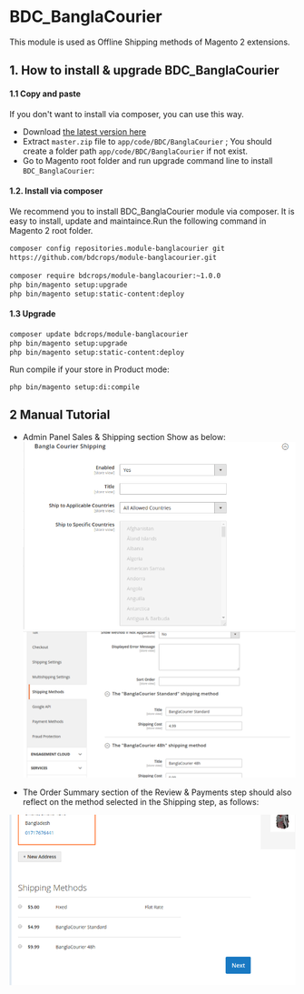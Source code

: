 # BDC_BanglaCourier

This module is used as Offline Shipping methods of  Magento 2 extensions.



## 1. How to install & upgrade BDC_BanglaCourier


#### 1.1 Copy and paste

If you don't want to install via composer, you can use this way.

- Download [the latest version here](https://github.com/bdcrops/module-banglacourier/archive/master.zip)
- Extract `master.zip` file to `app/code/BDC/BanglaCourier` ; You should create a folder path `app/code/BDC/BanglaCourier` if not exist.
- Go to Magento root folder and run upgrade command line to install `BDC_BanglaCourier`:

#### 1.2. Install via composer

We recommend you to install BDC_BanglaCourier module via composer. It is easy to install, update and maintaince.Run the following command in Magento 2 root folder.
```
composer config repositories.module-banglacourier git
https://github.com/bdcrops/module-banglacourier.git

composer require bdcrops/module-banglacourier:~1.0.0
php bin/magento setup:upgrade
php bin/magento setup:static-content:deploy
```
#### 1.3 Upgrade    

```
composer update bdcrops/module-banglacourier
php bin/magento setup:upgrade
php bin/magento setup:static-content:deploy
```
Run compile if your store in Product mode:
```
php bin/magento setup:di:compile
```

## 2 Manual Tutorial

- Admin Panel Sales & Shipping section Show as below:
![](docs/BanglaCourierAdmin1.png)
![](docs/BanglaCourierAdmin2.png)

- The Order Summary section of the Review & Payments step should also reflect on the method
selected in the Shipping step, as follows:

![](docs/BanglaShippingChkout.png)
